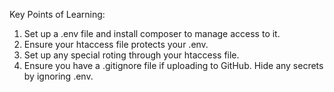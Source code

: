 Key Points of Learning:

1. Set up a .env file and install composer to manage access to it.
2. Ensure your htaccess file protects your .env.
3. Set up any special roting through your htaccess file.
4. Ensure you have a .gitignore file if uploading to GitHub. Hide any secrets by ignoring .env.
